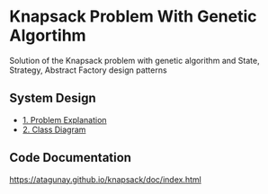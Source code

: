 # Knapsack Problem With Genetic Algortihm
Solution of the Knapsack problem with genetic algorithm and State, Strategy, 
Abstract Factory design patterns

## System Design
* [1. Problem Explanation](/systemDesign/knapsack.md)
* [2. Class Diagram](/systemDesign/classDiagram.md)

## Code Documentation
https://atagunay.github.io/knapsack/doc/index.html


